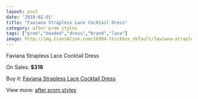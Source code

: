 ```yaml
---
layout: post
date: '2018-02-01'
title: "Faviana Strapless Lace Cocktail Dress"
category: after prom styles
tags: ["prom","beaded","dress","brand","lace"]
image: http://img.transblink.com/16994-thickbox_default/faviana-strapless-lace-cocktail-dress.jpg
---
```

Faviana Strapless Lace Cocktail Dress

On Sales: **$318**
<a href="https://www.transblink.com/en/after-prom-styles/5361-faviana-strapless-lace-cocktail-dress.html"><amp-img layout="responsive" width="600" height="600" src="//img.transblink.com/16994-thickbox_default/faviana-strapless-lace-cocktail-dress.jpg" alt="Faviana Strapless Lace Cocktail Dress 0" /></a>
<a href="https://www.transblink.com/en/after-prom-styles/5361-faviana-strapless-lace-cocktail-dress.html"><amp-img layout="responsive" width="600" height="600" src="//img.transblink.com/16998-thickbox_default/faviana-strapless-lace-cocktail-dress.jpg" alt="Faviana Strapless Lace Cocktail Dress 1" /></a>
<a href="https://www.transblink.com/en/after-prom-styles/5361-faviana-strapless-lace-cocktail-dress.html"><amp-img layout="responsive" width="600" height="600" src="//img.transblink.com/16997-thickbox_default/faviana-strapless-lace-cocktail-dress.jpg" alt="Faviana Strapless Lace Cocktail Dress 2" /></a>
<a href="https://www.transblink.com/en/after-prom-styles/5361-faviana-strapless-lace-cocktail-dress.html"><amp-img layout="responsive" width="600" height="600" src="//img.transblink.com/16996-thickbox_default/faviana-strapless-lace-cocktail-dress.jpg" alt="Faviana Strapless Lace Cocktail Dress 3" /></a>
<a href="https://www.transblink.com/en/after-prom-styles/5361-faviana-strapless-lace-cocktail-dress.html"><amp-img layout="responsive" width="600" height="600" src="//img.transblink.com/16995-thickbox_default/faviana-strapless-lace-cocktail-dress.jpg" alt="Faviana Strapless Lace Cocktail Dress 4" /></a>

Buy it: [Faviana Strapless Lace Cocktail Dress](https://www.transblink.com/en/after-prom-styles/5361-faviana-strapless-lace-cocktail-dress.html "Faviana Strapless Lace Cocktail Dress")

View more: [after prom styles](https://www.transblink.com/en/55-after-prom-styles "after prom styles")